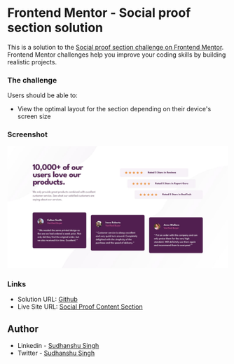 # Frontend Mentor - Social proof section solution

This is a solution to the [Social proof section challenge on Frontend Mentor](https://www.frontendmentor.io/challenges/social-proof-section-6e0qTv_bA). Frontend Mentor challenges help you improve your coding skills by building realistic projects. 



### The challenge

Users should be able to:

- View the optimal layout for the section depending on their device's screen size

### Screenshot

![](./design/desktop-design.jpg)



### Links

- Solution URL: [Github](https://github.com/sudhanshusingh-g/social-proof-section)
- Live Site URL: [Social Proof Content Section](https://sudhanshusingh-g.github.io/social-proof-section/)


## Author

- Linkedin - [Sudhanshu Singh](https://www.linkedin.com/in/sudhanshusingh32/)
- Twitter - [Sudhanshu Singh](https://twitter.com/_sudhanshu97)

